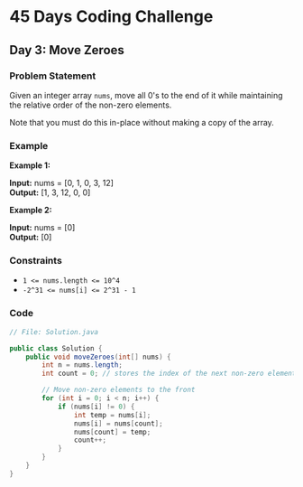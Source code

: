 # 45 Days Coding Challenge

## Day 3: Move Zeroes

### Problem Statement

Given an integer array `nums`, move all 0's to the end of it while maintaining the relative order of the non-zero elements.

Note that you must do this in-place without making a copy of the array.

### Example

**Example 1:**

**Input:** nums = [0, 1, 0, 3, 12]  
**Output:** [1, 3, 12, 0, 0]

**Example 2:**

**Input:** nums = [0]  
**Output:** [0]

### Constraints

- `1 <= nums.length <= 10^4`
- `-2^31 <= nums[i] <= 2^31 - 1`




### Code

```java
// File: Solution.java

public class Solution {
    public void moveZeroes(int[] nums) {
        int n = nums.length;
        int count = 0; // stores the index of the next non-zero element

        // Move non-zero elements to the front
        for (int i = 0; i < n; i++) {
            if (nums[i] != 0) {
                int temp = nums[i];
                nums[i] = nums[count];
                nums[count] = temp;
                count++;
            }
        }
    }
}
